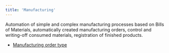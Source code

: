 ```yaml
---
title: 'Manufacturing'
---
```


Automation of simple and complex manufacturing processes based on Bills of Materials, automatically created manufacturing orders, control and writing-off consumed materials, registration of finished products.

-   [Manufacturing order type](Manufacturing_order_type.md)

  

